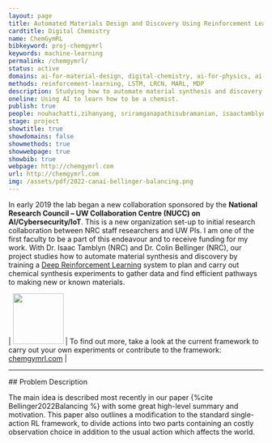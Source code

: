 ```yaml
---
layout: page
title: Automated Materials Design and Discovery Using Reinforcement Learning
cardtitle: Digital Chemistry
name: ChemGymRL
bibkeyword: proj-chemgymrl
keywords: machine-learning
permalink: /chemgymrl/
status: active
domains: ai-for-material-design, digital-chemistry, ai-for-physics, ai-for-science, ai-for-chemistry
methods: reinforcement-learning, LSTM, LRCN, MARL, MDP
description: Studying how to automate material synthesis and discovery by training a Deep Reinforcement Learning system to plan and carry out chemical synthesis experiments to gather data and find efficient pathways to making new or known materials.
oneline: Using AI to learn how to be a chemist.
publish: true
people: nouhachatti,zihanyang, sriramganapathisubramanian, isaactamblyn, markcrowley, colinbellinger
stage: project
showtitle: true
showdomains: false
showmethods: true
showwebpage: true
showbib: true
webpage: http://chemgymrl.com
url: http://chemgymrl.com
img: /assets/pdf/2022-canai-bellinger-balancing.png
---
```

In early 2019 the lab began a new collaboration sponsored by the **National Research Council – UW Collaboration Centre (NUCC) on AI/Cybersecurity/IoT**. This is a new organization set-up to initial research collaboration between NRC staff researchers and UW PIs. I am one of the first faculty to be a part of this endeavour and to receive funding for my work. With Dr. Isaac Tamblyn (NRC) and Dr. Colin Bellinger (NRC), our project studies how to automate material synthesis and discovery by training a [Deep Reinforcement Learning](/reinforcement-learning/) system to plan and carry out chemical synthesis experiments to gather data and find efficient pathways to making new or known materials.

| <img src="/assets/img/chemgymrl/chemgymrl_logo_400x400.png" width=100> | To find out more, take a look at the current framework to carry out your own experiments or contribute to the framework: <a href="https://chemgymrl.com/">chemgymrl.com</a> |


<hr>
## Problem Description

The main idea is described most recently in our paper {%cite Bellinger2022Balancing %} with some great high-level summary and motivation. This paper also outlines a modification to the standard single-action RL framework, to divide actions into two parts containing an costly observation choice in addition to the usual action which affects the world. 



